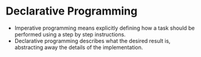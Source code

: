 # Declarative Programming

- Imperative programming means explicitly defining how a task should be performed using a step by step instructions.
- Declarative programming describes what the desired result is, abstracting away the details of the implementation.
